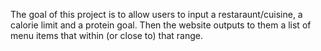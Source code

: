The goal of this project is to allow users to input a restaraunt/cuisine, a calorie limit and a protein goal. Then the website outputs to them a list of menu items
that within (or close to) that range. 
